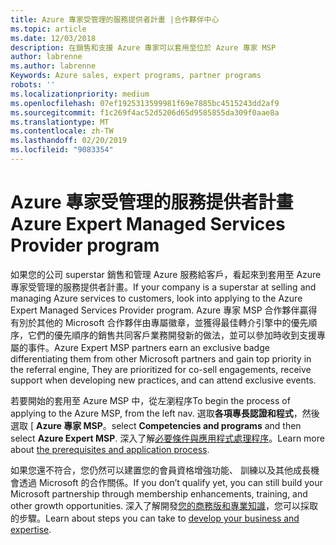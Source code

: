 ```yaml
---
title: Azure 專家受管理的服務提供者計畫 |合作夥伴中心
ms.topic: article
ms.date: 12/03/2018
description: 在銷售和支援 Azure 專家可以套用至位於 Azure 專家 MSP
author: labrenne
ms.author: labrenne
Keywords: Azure sales, expert programs, partner programs
robots: ''
ms.localizationpriority: medium
ms.openlocfilehash: 07ef1925313599981f69e7885bc4515243dd2af9
ms.sourcegitcommit: f1c269f4ac52d5206d65d9585855da309f0aae8a
ms.translationtype: MT
ms.contentlocale: zh-TW
ms.lasthandoff: 02/20/2019
ms.locfileid: "9083354"
---
```

# <a name="azure-expert-managed-services-provider-program"></a><span data-ttu-id="718e4-103">Azure 專家受管理的服務提供者計畫</span><span class="sxs-lookup"><span data-stu-id="718e4-103">Azure Expert Managed Services Provider program</span></span>


<span data-ttu-id="718e4-104">如果您的公司 superstar 銷售和管理 Azure 服務給客戶，看起來到套用至 Azure 專家受管理的服務提供者計畫。</span><span class="sxs-lookup"><span data-stu-id="718e4-104">If your company is a superstar at selling and managing Azure services to customers, look into applying to the Azure Expert Managed Services Provider program.</span></span> <span data-ttu-id="718e4-105">Azure 專家 MSP 合作夥伴贏得有別於其他的 Microsoft 合作夥伴由專屬徽章，並獲得最佳轉介引擎中的優先順序，它們的優先順序的銷售共同客戶業務開發新的做法，並可以參加時收到支援專屬的事件。</span><span class="sxs-lookup"><span data-stu-id="718e4-105">Azure Expert MSP partners earn an exclusive badge differentiating them from other Microsoft partners and gain top priority in the referral engine, They are prioritized for co-sell engagements, receive support when developing new practices, and can attend exclusive events.</span></span>

<span data-ttu-id="718e4-106">若要開始的套用至 Azure MSP 中，從左瀏程序</span><span class="sxs-lookup"><span data-stu-id="718e4-106">To begin the process of applying to the Azure MSP, from the left nav.</span></span> <span data-ttu-id="718e4-107">選取**各項專長認證和程式**，然後選取 [ **Azure 專家 MSP**。</span><span class="sxs-lookup"><span data-stu-id="718e4-107">select **Competencies and programs** and then select **Azure Expert MSP**.</span></span> <span data-ttu-id="718e4-108">深入了解[必要條件與應用程式處理程序](https://partner.microsoft.com/membership/azure-expert-msp)。</span><span class="sxs-lookup"><span data-stu-id="718e4-108">Learn more about [the prerequisites and application process](https://partner.microsoft.com/membership/azure-expert-msp).</span></span> 

<span data-ttu-id="718e4-109">如果您還不符合，您仍然可以建置您的會員資格增強功能、 訓練以及其他成長機會透過 Microsoft 的合作關係。</span><span class="sxs-lookup"><span data-stu-id="718e4-109">If you don’t qualify yet, you can still build your Microsoft partnership through membership enhancements, training, and other growth opportunities.</span></span>
<span data-ttu-id="718e4-110">深入了解開發[您的商務版和專業知識](https://partner.microsoft.com/membership/azure-expert-msp)，您可以採取的步驟。</span><span class="sxs-lookup"><span data-stu-id="718e4-110">Learn about steps you can take to [develop your business and expertise](https://partner.microsoft.com/membership/azure-expert-msp).</span></span>

